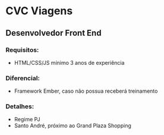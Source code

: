 # CVC Viagens
## Desenvolvedor Front End
 
### Requisitos:
 - HTML/CSS/JS mínimo 3 anos de experiência

### Diferencial:
 - Framework Ember, caso não possua receberá treinamento
 
### Detalhes:
 - Regime PJ
 - Santo André, próximo ao Grand Plaza Shopping
